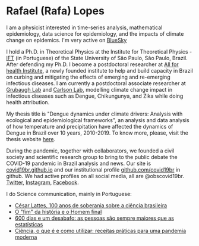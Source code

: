# Rafael (Rafa) Lopes
I am a physicist interested in time-series analysis, mathematical epidemiology, data science for epidemiology, and the impacts of climate change on epidemics. I'm very active on [BlueSky](https://bsky.app/profile/rafalpx.bsky.social)

I hold a Ph.D. in Theoretical Physics at the Institute for Theoretical Physics - [IFT](https://www.ift.unesp.br/#!/en) (in Portuguese) of the State University of São Paulo, São Paulo, Brazil. After defending my Ph.D. I become a postdoctoral researcher at [All for health Institute](https://www.itps.org.br/quem-somos/en), a newly founded institute to help and build capacity in Brazil on curbing and mitigating the effects of emerging and re-emerging infectious diseases. I am currently a postdoctoral associate researcher at [Grubaugh Lab](http://grubaughlab.com/) and [Carlson Lab](https://www.carlsonlab.bio/), modelling climate change impact in infectious diseases such as Dengue, Chikungunya, and Zika while doing health attribution.

My thesis title is "Dengue dynamics under climate drivers: Analysis with ecological and epidemiological frameworks", an analysis and data analysis of how temperature and precipitation have affected the dynamics of Dengue in Brazil over 10 years, 2010-2019. To know more, please, visit the thesis website [here](https://rafalopespx.github.io/phd_slides_defense).

During the pandemic, together with collaborators, we founded a civil society and scientific research group to bring to the public debate the COVID-19 pandemic in Brazil analysis and news. Our site is [covid19br.github.io](https://covid19br.github.io) and our institutional profile [github.com/covid19br](https://github.com/covid19br/) in github. We had active profiles on all social media, all are @obscovid19br. [Twitter](twitter.cm/obscovid19br), [Instagram](instagram.com/obscovid19br), [Facebook](facebook.com/obscovid19br).

I do Science communication, mainly in Portuguese:

* [César Lattes, 100 anos de soberania sobre a ciência brasileira](https://schenberg.org.br/cesar-lattes-100-anos-de-soberania-sobre-a-ciencia-brasileira/)
* [O "fim" da história e o Homem final](https://www.blogs.unicamp.br/covid-19/o-fim-da-historia-e-o-homem-final/)
* [600 dias e um desabafo: as pessoas são sempre maiores que as estatísticas](https://www.blogs.unicamp.br/covid-19/600-dias-e-um-desabafo-as-pessoas-sao-sempre-maiores-que-as-estatisticas/)
* [Ciência, o que é e como utilizar: receitas práticas para uma pandemia moderna](https://www.blogs.unicamp.br/covid-19/ciencia-o-que-e-e-como-utilizar/)

